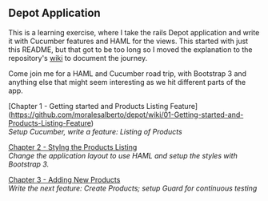 Depot Application
-----------------

This is a learning exercise, where I take the rails Depot application and write it with Cucumber 
features and HAML for the views. This started with just this README, but that got to be too long
so I moved the explanation to the repository's 
[wiki](https://github.com/moralesalberto/depot/wiki/02-Styling-the-Products-Listing) 
to document the journey.

Come join me for a HAML and Cucumber road trip, with Bootstrap 3 and anything else that might
seem interesting as we hit different parts of the app.

[Chapter 1 - Getting started and Products Listing Feature] (https://github.com/moralesalberto/depot/wiki/01-Getting-started-and-Products-Listing-Feature)  
<i>Setup Cucumber, write a feature: Listing of Products</i>

[Chapter 2 - Stylng the Products Listing](https://github.com/moralesalberto/depot/wiki/02-Styling-the-Products-Listing)  
<i>Change the application layout to use HAML and setup the styles with Bootstrap 3.</i>

[Chapter 3 - Adding New Products](https://github.com/moralesalberto/depot/wiki/03-Adding-New-Products)  
<i>Write the next feature: Create Products; setup Guard for continuous testing</i>




